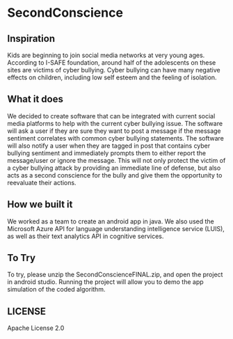 # SecondConscience
## Inspiration
Kids are beginning to join social media networks at very young ages. According to I-SAFE foundation, around half of the adolescents on these sites are victims of cyber bullying. Cyber bullying can have many negative effects on children, including low self esteem and the feeling of isolation. 
## What it does
We decided to create software that can be integrated with current social media platforms to help with the current cyber bullying issue. The software will ask a user if they are sure they want to post a message if the message sentiment correlates with common cyber bullying statements. The software will also notify a user when they are tagged in post that contains cyber bullying sentiment and immediately prompts them to either report the message/user or ignore the message. This will not only protect the victim of a cyber bullying attack by providing an immediate line of defense, but also acts as a second conscience for the bully and give them the opportunity to reevaluate their actions.
## How we built it
We worked as a team to create an android app in java. We also used the Microsoft Azure API for language understanding intelligence service (LUIS), as well as their text analytics API in cognitive services. 
## To Try
 To try, please unzip the SecondConscienceFINAL.zip, and open the project in android studio. Running the project will allow you to demo the app simulation of the coded algorithm.
 
## LICENSE 
  Apache License 2.0
